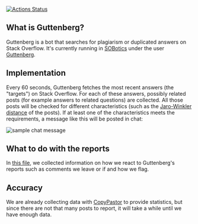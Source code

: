 [![Actions Status](https://github.com/SOBotics/Guttenberg/workflows/Build%20Guttenberg/badge.svg)](https://github.com/SOBotics/Guttenberg/actions)

## What is Guttenberg?

Guttenberg is a bot that searches for plagiarism or duplicated answers on Stack Overflow. It's currently running in [SOBotics][1] under the user [Guttenberg][2].


## Implementation

Every 60 seconds, Guttenberg fetches the most recent answers (the "targets") on Stack Overflow. For each of these answers, possibly related posts (for example answers to related questions) are collected. All those posts will be checked for different characteristics (such as the [Jaro-Winkler distance](https://en.wikipedia.org/wiki/Jaro–Winkler_distance) of the posts). If at least one of the characteristics meets the requirements, a message like this will be posted in chat:

![sample chat message](https://i.imgur.com/a35TxnN.png)


## What to do with the reports

In [this file](feedback.md), we collected information on how we react to Guttenberg's reports such as comments we leave or if and how we flag.


## Accuracy

We are already collecting data with [CopyPastor](https://github.com/SOBotics/CopyPastor) to provide statistics, but since there are not that many posts to report, it will take a while until we have enough data.


  [1]: http://chat.stackoverflow.com/rooms/111347/sobotics
  [2]: http://stackoverflow.com/users/7418352/guttenberg
  [3]: https://github.com/SOBotics/Guttenberg
